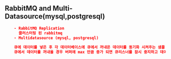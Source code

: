 ## RabbitMQ and Multi-Datasource(mysql,postgresql)

```json
    - RabbitMQ Replication 
      클러스터링 된 rabbitmq
    - Multidatasource (mysql, postgresql)
    
    큐에 데이터를 넣은 후 각 데이터베이스에 큐에서 꺼내온 데이터를 동기화 시켜주는 샘플 예제
    큐에서 데이터를 꺼내올 경우 버퍼에 max 만큼 증가 되면 큐리스너를 잠시 중지하고 데이터 저장후 다시 큐 리스너를 동작 시키도록 한다. 
```